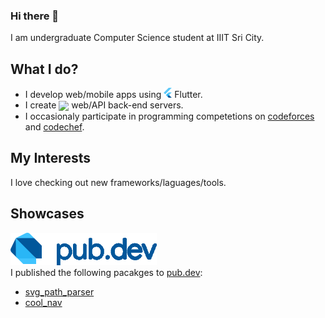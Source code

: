 ### Hi there 👋

I am undergraduate Computer Science student at IIIT Sri City.

## What I do?

- I develop web/mobile apps using ![](assets/flutter.png) Flutter.
- I create <img src="https://raw.githubusercontent.com/konpa/devicon/master/icons/django/django-plain.svg" height=14 style="vertical-align: sub;"> web/API back-end servers.
- I occasionaly participate in programming competetions on [codeforces]() and [codechef](https://www.codechef.com/users/masterashu).

## My Interests

I love checking out new frameworks/laguages/tools.

## Showcases

![](assets/pub.dev.png)  
I published the following pacakges to [pub.dev](https://pub.dev):

- [svg_path_parser](https://github.com/masterashu/svg_path_parser)
- [cool_nav](https://github.com/masterashu/flutter_cool_nav)

<!--
**masterashu/masterashu** is a ✨ _special_ ✨ repository because its `README.md` (this file) apddpears on your GitHub profile.

Here are some ideas to get you started:

- 🔭 I’m currently working on ...
- 🌱 I’m currently learning ...
- 👯 I’m looking to collaborate on ...
- 🤔 I’m looking for help with ...
- 💬 Ask me about ...
- 📫 How to reach me: ...
- 😄 Pronouns: ...
- ⚡ Fun fact: ...
-->
